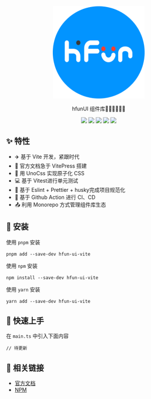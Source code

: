 <br>
<p align="center">
<img src="https://github.com/hfunteam/hfun-ui/blob/publish-hfun-ui/packages/hfun-ui/hfunDocs/docs/public/logo.png?raw=true" alt="hfunui" height="250" width="250">
</p>

<p align="center">
hfunUI 组件库🧑‍💻👩‍💻👨‍💻
</p>

<p align="center">
<img src="https://img.shields.io/github/license/hfunteam/hfun-ui"/>
<img src="https://img.shields.io/github/package-json/v/hfunteam/hfun-ui"/>
<img src="https://img.shields.io/github/last-commit/hfunteam/hfun-ui"/>
<img src="https://img.shields.io/npm/v/hfun-ui-vite"/>
<img src="https://img.shields.io/github/stars/hfunteam"/>

## ✨ 特性

- ✈️  基于 Vite 开发，紧跟时代
- 📝 官方文档急于 VitePress 搭建
- 🌈 用 UnoCss 实现原子化 CSS
- 💻 基于 Vitest进行单元测试
- 📰 基于 Eslint + Prettier + husky完成项目规范化
- 🧮 基于 Github Action 进行 CI、CD
- 📤 利用 Monorepo 方式管理组件库生态

## 🔑 安装

使用 `pnpm` 安装

```shell
pnpm add --save-dev hfun-ui-vite
```

使用 `npm` 安装

```shell
npm install --save-dev hfun-ui-vite
```

使用 `yarn` 安装

```shell
yarn add --save-dev hfun-ui-vite
```

## 🎉 快速上手

在 `main.ts` 中引入下面内容

```
// 待更新
```

## 🎨 相关链接

- [官方文档](https://hfunteam.github.io/)
- [NPM](https://www.npmjs.com/package/hfun-ui-vite)